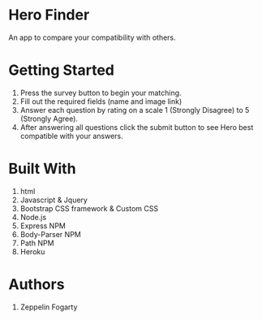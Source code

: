 # Hero Finder
An app to compare your compatibility with others.

# Getting Started
1. Press the survey button to begin your matching.
2. Fill out the required fields (name and image link)
3. Answer each question by rating on a scale 1 (Strongly Disagree) to 5 (Strongly Agree).
4. After answering all questions click the submit button to see Hero best compatible with your answers.



# Built With
1. html
2. Javascript & Jquery
3. Bootstrap CSS framework & Custom CSS
4. Node.js
5. Express NPM
6. Body-Parser NPM
7. Path NPM
8. Heroku



# Authors
1. Zeppelin Fogarty